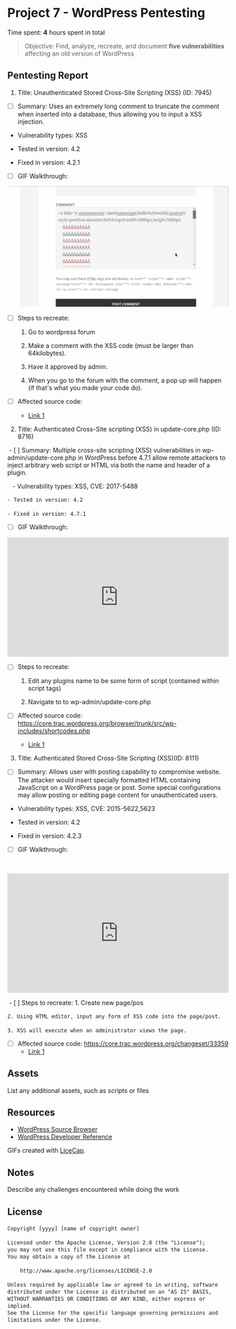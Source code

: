 # Project 7 - WordPress Pentesting

Time spent: **4** hours spent in total

> Objective: Find, analyze, recreate, and document **five vulnerabilities** affecting an old version of WordPress

## Pentesting Report

1. Title: Unauthenticated Stored Cross-Site Scripting (XSS) (ID: 7945)

- [ ] Summary: Uses an extremely long comment to truncate the comment when inserted into a database, thus allowing you to input a XSS injection.

- Vulnerability types: XSS

- Tested in version: 4.2

- Fixed in version: 4.2.1

- [ ] GIF Walkthrough: 
  
<img
src='https://github.com/RobPiccirillo/WordpressVsKali/blob/master/exploit1.gif'
title='Video Walkthrough' width='' alt='Video Walkthrough' />  
  
  - [ ] Steps to recreate: 
  
	1. Go to wordpress forum
	
	2. Make a comment with the XSS code (must be larger than 64kilobytes).
		
	3. Have it approved by admin.
	
	4. When you go to the forum with the comment, a pop up will happen (if that's what you 		made your code do).
	
  - [ ] Affected source code:
    - [Link 1](https://klikki.fi/adv/wordpress2.html)
    
2. Title: Authenticated Cross-Site scripting (XSS) in update-core.php (ID: 8716)

  - [ ] Summary: Multiple cross-site scripting (XSS) vulnerabilities in wp-admin/update-core.php in WordPress before 4.7.1 allow remote attackers to inject arbitrary web script or HTML via both the name and header of a plugin.
  
    - Vulnerability types: XSS, CVE: 2017-5488
    
    - Tested in version: 4.2
    
    - Fixed in version: 4.7.1
  - [ ] GIF Walkthrough: 
  
<div style='position:relative;padding-bottom:54%'><iframe src='https://gfycat.com/ifr/ScornfulShimmeringHornbill' frameborder='0' scrolling='no' width='100%' height='100%' style='position:absolute;top:0;left:0' allowfullscreen></iframe></div>  


  - [ ] Steps to recreate:
  
  	1. Edit any plugins name to be some form of script (contained within script tags)
	
	2. Navigate to to wp-admin/update-core.php
	
  - [ ] Affected source code: https://core.trac.wordpress.org/browser/trunk/src/wp-includes/shortcodes.php
    - [Link 1](https://wpvulndb.com/vulnerabilities/8716)
    
3. Title: Authenticated Stored Cross-Site Scripting (XSS)(ID: 8111)

  - [ ] Summary: Allows user with posting capability to compromise website. The attacker would insert specially formatted HTML containing JavaScript on a WordPress page or post. Some special configurations may allow posting or editing page content for unauthenticated users. 

- Vulnerability types: XSS, CVE: 2015-5622,5623

- Tested in version: 4.2

- Fixed in version: 4.2.3

- [ ] GIF Walkthrough: 
  
 <div style='position:relative;padding-bottom:54%'><iframe src='https://gfycat.com/ifr/PointlessThornyBobwhite' frameborder='0' scrolling='no' width='100%' height='100%' style='position:absolute;top:0;left:0' allowfullscreen></iframe></div>
  
  
  - [ ] Steps to recreate:
	1. Create new page/pos
	
	2. Using HTML editor, input any form of XSS code into the page/post.
	
	3. XSS will execute when an administrator views the page.
	
  - [ ] Affected source code: https://core.trac.wordpress.org/changeset/33359
    - [Link 1](https://wpvulndb.com/vulnerabilities/8111)


## Assets

List any additional assets, such as scripts or files

## Resources

- [WordPress Source Browser](https://core.trac.wordpress.org/browser/)
- [WordPress Developer Reference](https://developer.wordpress.org/reference/)

GIFs created with [LiceCap](http://www.cockos.com/licecap/).

## Notes

Describe any challenges encountered while doing the work

## License

    Copyright [yyyy] [name of copyright owner]

    Licensed under the Apache License, Version 2.0 (the "License");
    you may not use this file except in compliance with the License.
    You may obtain a copy of the License at

        http://www.apache.org/licenses/LICENSE-2.0

    Unless required by applicable law or agreed to in writing, software
    distributed under the License is distributed on an "AS IS" BASIS,
    WITHOUT WARRANTIES OR CONDITIONS OF ANY KIND, either express or implied.
    See the License for the specific language governing permissions and
    limitations under the License.
